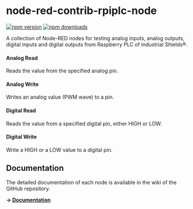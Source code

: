 # node-red-contrib-rpiplc-node

<a href="https://www.npmjs.com/package/node-red-contrib-rpiplc-node"><img title="npm version" src="https://badgen.net/npm/v/node-red-contrib-rpiplc-node"></a>
<a href="https://www.npmjs.com/package/node-red-contrib-rpiplc-node"><img title="npm downloads" src="https://badgen.net/npm/dt/node-red-contrib-rpiplc-node"></a>

A collection of Node-RED nodes for testing analog inputs, analog outputs, digital inputs and digital outputs from Raspberry PLC of Industrial Shields®. 


#### Analog Read
Reads the value from the specified analog pin.

#### Analog Write
Writes an analog value (PWM wave) to a pin.

#### Digital Read
Reads the value from a specified digital pin, either HIGH or LOW.

#### Digital Write
Write a HIGH or a LOW value to a digital pin.

## Documentation
The detailed documentation of each node is available in the wiki of the GitHub repository.

**&rarr; [Documentation](https://github.com/jensrossbach/node-red-contrib-chronos/wiki)**

